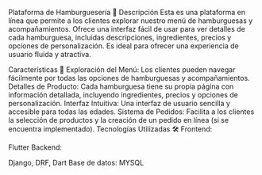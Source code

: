 Plataforma de Hamburguesería 🍔
Descripción
Esta es una plataforma en línea que permite a los clientes explorar nuestro menú de hamburguesas y acompañamientos. Ofrece una interfaz fácil de usar para ver detalles de cada hamburguesa, incluidas descripciones, ingredientes, precios y opciones de personalización. Es ideal para ofrecer una experiencia de usuario fluida y atractiva.

Características 🌟
Exploración del Menú: Los clientes pueden navegar fácilmente por todas las opciones de hamburguesas y acompañamientos.
Detalles de Producto: Cada hamburguesa tiene su propia página con información detallada, incluyendo ingredientes, precios y opciones de personalización.
Interfaz Intuitiva: Una interfaz de usuario sencilla y accesible para todas las edades.
Sistema de Pedidos: Facilita a los clientes la selección de productos y la creación de un pedido en línea (si se encuentra implementado).
Tecnologías Utilizadas 🛠️
Frontend:

Flutter
Backend:

Django, DRF, Dart
Base de datos: MYSQL

